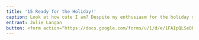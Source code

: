 ```yaml
---
title: '15 Ready for the Holiday!'
caption: Look at how cute I am? Despite my enthusiasm for the holiday season, I have been banned from attending the DHR happy hour! How fair is that?  I would love to personally wish everyone a happy holiday but my mean mom says NO! I've been crying ever since she broke the news and am trying to think of ways to retaliate. Of course, there are the "tried and true" methods that always get under her skin, but I could use a few new ideas! My mom always says "the more the merrier" but she must not really mean it!
entrant: Julie Langan
button: <form action="https://docs.google.com/forms/u/1/d/e/1FAIpQLSeBblQMqbBMeuApn2iPdutPu_wvMXp7h9YlIcRDEgHzWuKEQw/formResponse" method="post"><div class="form-element"></div><span>Votes</span><input type="text" name="entry.101365315" required placeholder="$"></br><span>Email</span><input type="text" name="entry.882766101" required><button type="submit" name="button">Cast Votes</button></form>
---
```

